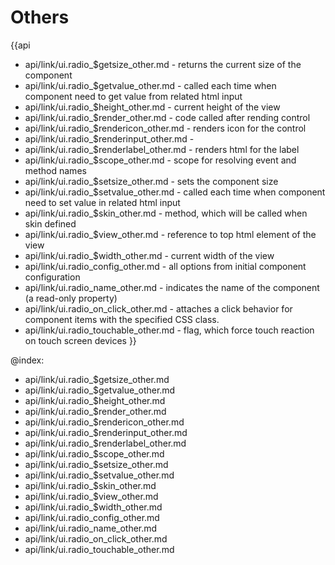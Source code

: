 Others
=======

{{api
- api/link/ui.radio_$getsize_other.md - returns the current size of the component
- api/link/ui.radio_$getvalue_other.md - called each time when component need to get value from related html input
- api/link/ui.radio_$height_other.md - current height of the view
- api/link/ui.radio_$render_other.md - code called after rending control
- api/link/ui.radio_$rendericon_other.md - renders icon for the control
- api/link/ui.radio_$renderinput_other.md - 
- api/link/ui.radio_$renderlabel_other.md - renders html for the label
- api/link/ui.radio_$scope_other.md - scope for resolving event and method names
- api/link/ui.radio_$setsize_other.md - sets the component size
- api/link/ui.radio_$setvalue_other.md - called each time when component need to set value in related html input
- api/link/ui.radio_$skin_other.md - method, which will be called when skin defined
- api/link/ui.radio_$view_other.md - reference to top html element of the view
- api/link/ui.radio_$width_other.md - current width of the view
- api/link/ui.radio_config_other.md - all options from initial component configuration
- api/link/ui.radio_name_other.md - indicates the name of the component (a read-only property)
- api/link/ui.radio_on_click_other.md - attaches a click behavior for component items with the specified CSS class.
- api/link/ui.radio_touchable_other.md - flag, which force touch reaction on touch screen devices
}}

@index:
- api/link/ui.radio_$getsize_other.md
- api/link/ui.radio_$getvalue_other.md
- api/link/ui.radio_$height_other.md
- api/link/ui.radio_$render_other.md
- api/link/ui.radio_$rendericon_other.md
- api/link/ui.radio_$renderinput_other.md
- api/link/ui.radio_$renderlabel_other.md
- api/link/ui.radio_$scope_other.md
- api/link/ui.radio_$setsize_other.md
- api/link/ui.radio_$setvalue_other.md
- api/link/ui.radio_$skin_other.md
- api/link/ui.radio_$view_other.md
- api/link/ui.radio_$width_other.md
- api/link/ui.radio_config_other.md
- api/link/ui.radio_name_other.md
- api/link/ui.radio_on_click_other.md
- api/link/ui.radio_touchable_other.md


